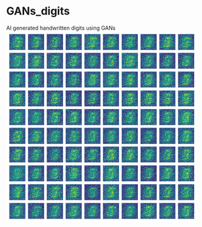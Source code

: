 # GANs_digits
AI generated handwritten digits using GANs
![](https://github.com/lokesMCI/GANs_digits/blob/3d8de31919e73cbdae3503ac199fe78646a9d675/Generated%20num%20summary.gif)
